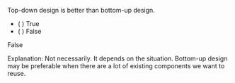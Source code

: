 <panel header="{{ icon_Q_A }} Which is better?">
<question>

Top-down design is better than bottom-up design.

- ( ) True
- ( ) False

<div slot="answer">

False

Explanation: Not necessarily. It depends on the situation. Bottom-up design may be preferable when there are a lot of existing components we want to reuse. 

</div>
</question>
</panel>
